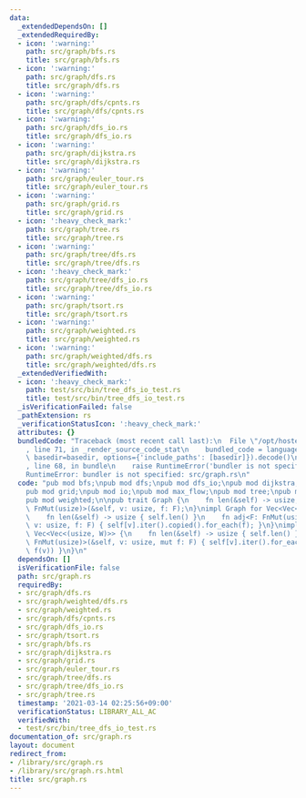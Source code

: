 ```yaml
---
data:
  _extendedDependsOn: []
  _extendedRequiredBy:
  - icon: ':warning:'
    path: src/graph/bfs.rs
    title: src/graph/bfs.rs
  - icon: ':warning:'
    path: src/graph/dfs.rs
    title: src/graph/dfs.rs
  - icon: ':warning:'
    path: src/graph/dfs/cpnts.rs
    title: src/graph/dfs/cpnts.rs
  - icon: ':warning:'
    path: src/graph/dfs_io.rs
    title: src/graph/dfs_io.rs
  - icon: ':warning:'
    path: src/graph/dijkstra.rs
    title: src/graph/dijkstra.rs
  - icon: ':warning:'
    path: src/graph/euler_tour.rs
    title: src/graph/euler_tour.rs
  - icon: ':warning:'
    path: src/graph/grid.rs
    title: src/graph/grid.rs
  - icon: ':heavy_check_mark:'
    path: src/graph/tree.rs
    title: src/graph/tree.rs
  - icon: ':warning:'
    path: src/graph/tree/dfs.rs
    title: src/graph/tree/dfs.rs
  - icon: ':heavy_check_mark:'
    path: src/graph/tree/dfs_io.rs
    title: src/graph/tree/dfs_io.rs
  - icon: ':warning:'
    path: src/graph/tsort.rs
    title: src/graph/tsort.rs
  - icon: ':warning:'
    path: src/graph/weighted.rs
    title: src/graph/weighted.rs
  - icon: ':warning:'
    path: src/graph/weighted/dfs.rs
    title: src/graph/weighted/dfs.rs
  _extendedVerifiedWith:
  - icon: ':heavy_check_mark:'
    path: test/src/bin/tree_dfs_io_test.rs
    title: test/src/bin/tree_dfs_io_test.rs
  _isVerificationFailed: false
  _pathExtension: rs
  _verificationStatusIcon: ':heavy_check_mark:'
  attributes: {}
  bundledCode: "Traceback (most recent call last):\n  File \"/opt/hostedtoolcache/Python/3.9.2/x64/lib/python3.9/site-packages/onlinejudge_verify/documentation/build.py\"\
    , line 71, in _render_source_code_stat\n    bundled_code = language.bundle(stat.path,\
    \ basedir=basedir, options={'include_paths': [basedir]}).decode()\n  File \"/opt/hostedtoolcache/Python/3.9.2/x64/lib/python3.9/site-packages/onlinejudge_verify/languages/user_defined.py\"\
    , line 68, in bundle\n    raise RuntimeError('bundler is not specified: {}'.format(path.as_posix()))\n\
    RuntimeError: bundler is not specified: src/graph.rs\n"
  code: "pub mod bfs;\npub mod dfs;\npub mod dfs_io;\npub mod dijkstra;\npub mod euler_tour;\n\
    pub mod grid;\npub mod io;\npub mod max_flow;\npub mod tree;\npub mod tsort;\n\
    pub mod weighted;\n\npub trait Graph {\n    fn len(&self) -> usize;\n    fn adj<F:\
    \ FnMut(usize)>(&self, v: usize, f: F);\n}\nimpl Graph for Vec<Vec<usize>> {\n\
    \    fn len(&self) -> usize { self.len() }\n    fn adj<F: FnMut(usize)>(&self,\
    \ v: usize, f: F) { self[v].iter().copied().for_each(f); }\n}\nimpl<W> Graph for\
    \ Vec<Vec<(usize, W)>> {\n    fn len(&self) -> usize { self.len() }\n    fn adj<F:\
    \ FnMut(usize)>(&self, v: usize, mut f: F) { self[v].iter().for_each(|&(v, _)|\
    \ f(v)) }\n}\n"
  dependsOn: []
  isVerificationFile: false
  path: src/graph.rs
  requiredBy:
  - src/graph/dfs.rs
  - src/graph/weighted/dfs.rs
  - src/graph/weighted.rs
  - src/graph/dfs/cpnts.rs
  - src/graph/dfs_io.rs
  - src/graph/tsort.rs
  - src/graph/bfs.rs
  - src/graph/dijkstra.rs
  - src/graph/grid.rs
  - src/graph/euler_tour.rs
  - src/graph/tree/dfs.rs
  - src/graph/tree/dfs_io.rs
  - src/graph/tree.rs
  timestamp: '2021-03-14 02:25:56+09:00'
  verificationStatus: LIBRARY_ALL_AC
  verifiedWith:
  - test/src/bin/tree_dfs_io_test.rs
documentation_of: src/graph.rs
layout: document
redirect_from:
- /library/src/graph.rs
- /library/src/graph.rs.html
title: src/graph.rs
---
```

